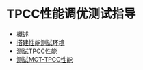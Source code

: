# TPCC性能调优测试指导

- [概述](TPCC性能调优测试指导概述.md)
- [搭建性能测试环境](搭建性能测试环境.md)
- [测试TPCC性能](测试TPCC性能.md)
- [测试MOT-TPCC性能](测试MOT-TPCC性能.md)